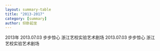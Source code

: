 ```yaml
---
layout: summary-table
title: "2013-2017"
category: [summary]
author: 仰卧起坐
---
```


<tr>
<td colspan="4" style="text-align: center;" class="font-weight-bold text-danger">2013年</td>
</tr>

<tr>
<td>2013.07.03</td>
<td>步步惊心</td>
<td>浙江艺校实验艺术剧场</td>
<td></td>
<!-- <td><a href="/self.html">链接</a></td> -->
</tr>

<tr>
<td>2013.07.03</td>
<td>步步惊心</td>
<td>浙江艺校实验艺术剧场</td>
<td></td>
</tr>



